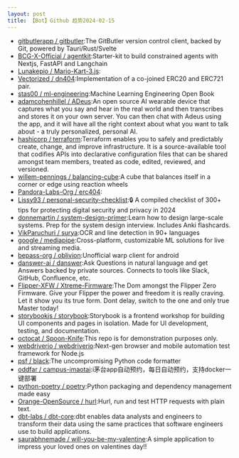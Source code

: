 ```yaml
---
layout: post
title: 【Bot】Github 趋势2024-02-15
---
```


* [gitbutlerapp / gitbutler](https://github.com/gitbutlerapp/gitbutler):The GitButler version control client, backed by Git, powered by Tauri/Rust/Svelte
* [BCG-X-Official / agentkit](https://github.com/BCG-X-Official/agentkit):Starter-kit to build constrained agents with Nextjs, FastAPI and Langchain
* [Lunakepio / Mario-Kart-3.js](https://github.com/Lunakepio/Mario-Kart-3.js):
* [Vectorized / dn404](https://github.com/Vectorized/dn404):Implementation of a co-joined ERC20 and ERC721 pair.
* [stas00 / ml-engineering](https://github.com/stas00/ml-engineering):Machine Learning Engineering Open Book
* [adamcohenhillel / ADeus](https://github.com/adamcohenhillel/ADeus):An open source AI wearable device that captures what you say and hear in the real world and then transcribes and stores it on your own server. You can then chat with Adeus using the app, and it will have all the right context about what you want to talk about - a truly personalized, personal AI.
* [hashicorp / terraform](https://github.com/hashicorp/terraform):Terraform enables you to safely and predictably create, change, and improve infrastructure. It is a source-available tool that codifies APIs into declarative configuration files that can be shared amongst team members, treated as code, edited, reviewed, and versioned.
* [willem-pennings / balancing-cube](https://github.com/willem-pennings/balancing-cube):A cube that balances itself in a corner or edge using reaction wheels
* [Pandora-Labs-Org / erc404](https://github.com/Pandora-Labs-Org/erc404):
* [Lissy93 / personal-security-checklist](https://github.com/Lissy93/personal-security-checklist):🔒 A compiled checklist of 300+ tips for protecting digital security and privacy in 2024
* [donnemartin / system-design-primer](https://github.com/donnemartin/system-design-primer):Learn how to design large-scale systems. Prep for the system design interview. Includes Anki flashcards.
* [VikParuchuri / surya](https://github.com/VikParuchuri/surya):OCR and line detection in 90+ languages
* [google / mediapipe](https://github.com/google/mediapipe):Cross-platform, customizable ML solutions for live and streaming media.
* [bepass-org / oblivion](https://github.com/bepass-org/oblivion):Unofficial warp client for android
* [danswer-ai / danswer](https://github.com/danswer-ai/danswer):Ask Questions in natural language and get Answers backed by private sources. Connects to tools like Slack, GitHub, Confluence, etc.
* [Flipper-XFW / Xtreme-Firmware](https://github.com/Flipper-XFW/Xtreme-Firmware):The Dom amongst the Flipper Zero Firmware. Give your Flipper the power and freedom it is really craving. Let it show you its true form. Dont delay, switch to the one and only true Master today!
* [storybookjs / storybook](https://github.com/storybookjs/storybook):Storybook is a frontend workshop for building UI components and pages in isolation. Made for UI development, testing, and documentation.
* [octocat / Spoon-Knife](https://github.com/octocat/Spoon-Knife):This repo is for demonstration purposes only.
* [webdriverio / webdriverio](https://github.com/webdriverio/webdriverio):Next-gen browser and mobile automation test framework for Node.js
* [psf / black](https://github.com/psf/black):The uncompromising Python code formatter
* [oddfar / campus-imaotai](https://github.com/oddfar/campus-imaotai):i茅台app自动预约，每日自动预约，支持docker一键部署
* [python-poetry / poetry](https://github.com/python-poetry/poetry):Python packaging and dependency management made easy
* [Orange-OpenSource / hurl](https://github.com/Orange-OpenSource/hurl):Hurl, run and test HTTP requests with plain text.
* [dbt-labs / dbt-core](https://github.com/dbt-labs/dbt-core):dbt enables data analysts and engineers to transform their data using the same practices that software engineers use to build applications.
* [saurabhnemade / will-you-be-my-valentine](https://github.com/saurabhnemade/will-you-be-my-valentine):A simple application to impress your loved ones on valentines day!!
